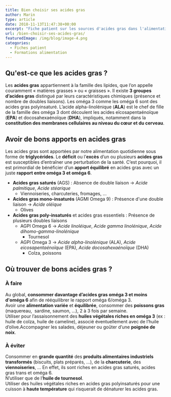 ```yaml
---
title: Bien choisir ses acides gras
author: Marin
type: article
date: 2018-11-13T11:47:38+00:00
excerpt: "Fiche patient sur les sources d'acides gras dans l'alimentation"
url: /bien-choisir-ses-acides-gras/
featuredImage: /img/blog/image-4.png
categories:
  - Fiches patient
  - Formations alimentation
---
```


## Qu'est-ce que les acides gras ?

Les **acides gras** appartiennent à la famille des lipides, que l’on appelle couramment « matières grasses » ou « graisses ». Il existe **3 groupes d’acides gras** distingué par leurs caractéristiques chimiques (présence et nombre de doubles liaisons). Les oméga 3 comme les oméga 6 sont des acides gras polyinsaturé. L’acide alpha-linolénique (**ALA**) est le chef de fille de la famille des oméga 3 dont découlent les acides eïcosapentaénoïque (**EPA**) et docosahexaénoïque (**DHA**), impliqués, notamment dans la **constitution des membranes cellulaires au niveau du cœur et du cerveau**.

## Avoir de bons apports en acides gras

Les acides gras sont apportées par notre alimentation quotidienne sous forme de **triglycérides**. Le **déficit** ou l’**excès** d’un ou plusieurs **acides gras** est susceptibles d’entraîner une perturbation de la santé. C’est pourquoi, il est primordial de bénéficier d’un **apport équilibré** en acides gras avec un juste **rapport entre oméga 3 et oméga 6**.

- **Acides gras saturés** (AGS) : Absence de double liaison → _Acide palmitique_, _Acide stéarique_
  - Viennoiseries, charcuteries, fromages, &#8230;
- **Acides gras mono-insaturés** (AGMI Omega 9) : Présence d'une double liaison → _Acide oléique_
  - Olives
- **Acides gras poly-insaturés** et acides gras essentiels : Présence de plusieurs doubles liaisons
  - AGPI Omega 6 → _Acide linoléique_, _Acide gamma linolénique_, _Acide dihomo-gamma-linolénique_
    - Tournesol
  - AGPI Omega 3 → _Acide alpha-linolénique_ (ALA), _Acide eicosapentaénoïque_ (EPA), _Acide docosahexaénoïque_ (DHA)
    - Colza, poissons

## Où trouver de bons acides gras ?

### À faire

Au global, **consommer davantage d’acides gras oméga 3 et moins d'oméga 6** afin de rééquilibrer le rapport oméga 6/oméga 3.  
Avoir une **alimentation variée** et **équilibrée**, consommer des **poissons gras** (maquereau,  sardine, saumon, &#8230;), 2 à 3 fois par semaine.   
Utiliser pour l’assaisonnement des **huiles végétales riches en oméga 3** (ex : huile de colza, huile de cameline), associé éventuellement avec de l’huile d’olive.Accompagner les salades, déjeuner ou goûter d’une **poignée de noix**.

### À éviter

Consommer en **grande quantité** des **produits alimentaires industriels transformés** (biscuits, plats préparés, &#8230;), de la **charcuterie**, des **viennoiseries**, &#8230; En effet, ils sont riches en acides gras saturés, acides gras trans et oméga 6.   
N’utiliser que de l’**huile de tournesol**.   
Utiliser des huiles végétales riches en acides gras polyinsaturés pour une cuisson à **haute température** qui risquerait de dénaturer les acides gras.
